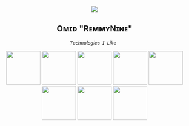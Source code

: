<div align="center">
<img widhth=77% src="https://media1.giphy.com/media/bJ4TVNYNUympPgcpem/giphy.gif" />
<br>
  <h2 align="center"> Oᴍɪᴅ "RᴇᴍᴍʏNɪɴᴇ" </h2>
 
  
    𝘛𝘦𝘤𝘩𝘯𝘰𝘭𝘰𝘨𝘪𝘦𝘴 𝘐 𝘓𝘪𝘬e 
  <img src="https://img.icons8.com/color/344/golang.png" width="90em">
<img src="https://img.icons8.com/nolan/344/linux--v2.png" width="90em">
<img src="https://img.icons8.com/nolan/344/git.png" width="90em">
<img src="https://img.icons8.com/nolan/344/python.png" width= 90rem">
<img src="https://img.icons8.com/nolan/344/js.png" width="90rem">
<img src="https://img.icons8.com/fluency/344/c.png" width="90rem">
<img src="https://img.icons8.com/nolan/344/ruby-programming-language.png" width="90rem">
<img src="https://img.icons8.com/plasticine/344/bash.png" width="90rem">

 <br>
  <br>
                                                                       <br>
                                                                       <br>


